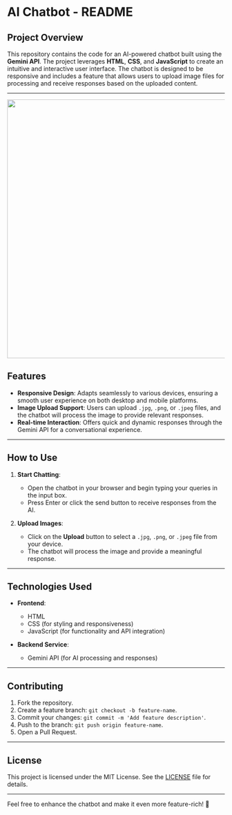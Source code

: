 # AI Chatbot - README  

## Project Overview  
This repository contains the code for an AI-powered chatbot built using the **Gemini API**. The project leverages **HTML**, **CSS**, and **JavaScript** to create an intuitive and interactive user interface. The chatbot is designed to be responsive and includes a feature that allows users to upload image files for processing and receive responses based on the uploaded content.

---
<img src="" width="600">

## Features  
- **Responsive Design**: Adapts seamlessly to various devices, ensuring a smooth user experience on both desktop and mobile platforms.  
- **Image Upload Support**: Users can upload `.jpg`, `.png`, or `.jpeg` files, and the chatbot will process the image to provide relevant responses.  
- **Real-time Interaction**: Offers quick and dynamic responses through the Gemini API for a conversational experience.  

---

## How to Use  

1. **Start Chatting**:  
   - Open the chatbot in your browser and begin typing your queries in the input box.  
   - Press Enter or click the send button to receive responses from the AI.  

2. **Upload Images**:  
   - Click on the **Upload** button to select a `.jpg`, `.png`, or `.jpeg` file from your device.  
   - The chatbot will process the image and provide a meaningful response.  

---

## Technologies Used  

- **Frontend**:  
  - HTML  
  - CSS (for styling and responsiveness)  
  - JavaScript (for functionality and API integration)  

- **Backend Service**:  
  - Gemini API (for AI processing and responses)  

---

## Contributing  

1. Fork the repository.  
2. Create a feature branch: `git checkout -b feature-name`.  
3. Commit your changes: `git commit -m 'Add feature description'`.  
4. Push to the branch: `git push origin feature-name`.  
5. Open a Pull Request.  

---

## License  

This project is licensed under the MIT License. See the [LICENSE](./LICENSE) file for details.

---

Feel free to enhance the chatbot and make it even more feature-rich! 🚀  
